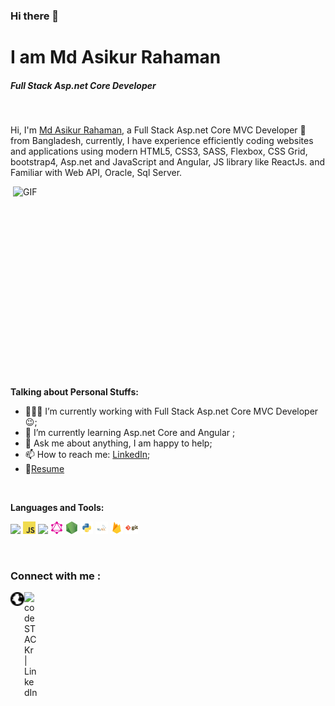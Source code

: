 ### Hi there 👋

# I am Md Asikur Rahaman
##### Full Stack Asp.net Core Developer
<br />

Hi, I'm [Md Asikur Rahaman](https://asikur-portfolio.netlify.app/), a Full Stack Asp.net Core MVC Developer 🚀 from Bangladesh, currently, I have experience efficiently coding websites and applications using modern HTML5, CSS3, SASS, Flexbox, CSS Grid, bootstrap4, Asp.net and JavaScript and Angular, JS library like ReactJs. and Familiar with Web API, Oracle, Sql Server.

<!-- https://github.com/asikurr/asikurr/blob/master/code.gif?raw=true -->
  <img align="right" alt="GIF" src="https://media.giphy.com/media/WTjXuYA2y4o3UZly3W/source.gif" width="500" height="320" />

<br />

**Talking about Personal Stuffs:**

- 👨🏽‍💻 I’m currently working with Full Stack Asp.net Core MVC Developer :wink:;
- 🌱 I’m currently learning Asp.net Core and Angular ; 
- 💬 Ask me about anything, I am happy to help;
- 📫 How to reach me: [LinkedIn](https://www.linkedin.com/in/asikur-cse/);
- 📝[Resume](https://drive.google.com/file/d/16-9FLOYJq4CoKcv6FZBgQaRAO5wNfAdm/view?usp=sharing)

<br />

**Languages and Tools:**  

<code><img height="20" src="https://upload.wikimedia.org/wikipedia/commons/e/ee/.NET_Core_Logo.svg" /></code>
<code><img height="20" src="https://raw.githubusercontent.com/github/explore/80688e429a7d4ef2fca1e82350fe8e3517d3494d/topics/javascript/javascript.png"></code>
<code><img height="20" src="https://upload.wikimedia.org/wikipedia/commons/c/cf/Angular_full_color_logo.svg"></code>
<code><img height="20" src="https://raw.githubusercontent.com/github/explore/5c058a388828bb5fde0bcafd4bc867b5bb3f26f3/topics/graphql/graphql.png"></code>
<code><img height="20" src="https://raw.githubusercontent.com/github/explore/80688e429a7d4ef2fca1e82350fe8e3517d3494d/topics/nodejs/nodejs.png"></code>
<code><img height="20" src="https://raw.githubusercontent.com/github/explore/80688e429a7d4ef2fca1e82350fe8e3517d3494d/topics/python/python.png"></code>
<code><img height="20" src="https://raw.githubusercontent.com/github/explore/80688e429a7d4ef2fca1e82350fe8e3517d3494d/topics/mysql/mysql.png"></code>
<code><img height="20" src="https://raw.githubusercontent.com/github/explore/80688e429a7d4ef2fca1e82350fe8e3517d3494d/topics/firebase/firebase.png"></code>
<code><img height="20" src="https://raw.githubusercontent.com/github/explore/80688e429a7d4ef2fca1e82350fe8e3517d3494d/topics/git/git.png"></code>

<!--

### :zap: Github Stats

  <img align="left" src="https://github-readme-stats.asikurr.vercel.app/api?username=asikurr&show_icons=true&title_color=fff&icon_color=79ff97&text_color=efefef&bg_color=24292e" alt="Asikur's Github Stats" width="60%">
  
<img src="https://github-readme-stats.asikurr.vercel.app/api/top-langs/?username=asikurr&show_icons=true&hide_border=true&theme=radical" width="37%" alt="Asikur's Top Languages">  -->

<br />

### Connect with me :

[<img align="left" alt="codeSTACKr.com" width="22px" src="https://raw.githubusercontent.com/iconic/open-iconic/master/svg/globe.svg" />](https://asikur-portfolio.netlify.app)

[<img align="left" alt="codeSTACKr | LinkedIn" width="22px" src="https://cdn.jsdelivr.net/npm/simple-icons@v3/icons/linkedin.svg" />](https://www.linkedin.com/in/asikur-cse/)
